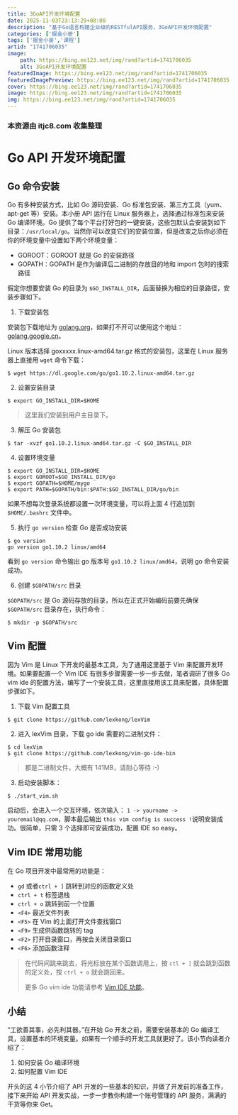 ```yaml
---
title: 3GoAPI开发环境配置
date: 2025-11-03T23:13:29+08:00
description: "基于Go语言构建企业级的RESTfulAPI服务，3GoAPI开发环境配置"
categories: ['掘金小册']
tags: ['掘金小册','课程']
artid: "1741706035"
image:
    path: https://bing.ee123.net/img/rand?artid=1741706035
    alt: 3GoAPI开发环境配置
featuredImage: https://bing.ee123.net/img/rand?artid=1741706035
featuredImagePreview: https://bing.ee123.net/img/rand?artid=1741706035
cover: https://bing.ee123.net/img/rand?artid=1741706035
image: https://bing.ee123.net/img/rand?artid=1741706035
img: https://bing.ee123.net/img/rand?artid=1741706035
---
```


### 本资源由 itjc8.com 收集整理
# Go API 开发环境配置

## Go 命令安装

Go 有多种安装方式，比如 Go 源码安装、Go 标准包安装、第三方工具（yum、apt-get 等）安装。本小册 API 运行在 Linux 服务器上，选择通过标准包来安装 Go 编译环境。Go 提供了每个平台打好包的一键安装，这些包默认会安装到如下目录：`/usr/local/go`。当然你可以改变它们的安装位置，但是改变之后你必须在你的环境变量中设置如下两个环境变量：
+ GOROOT：GOROOT 就是 Go 的安装路径
+ GOPATH：GOPATH 是作为编译后二进制的存放目的地和 import 包时的搜索路径

假定你想要安装 Go 的目录为 `$GO_INSTALL_DIR`，后面替换为相应的目录路径，安装步骤如下。

1. 下载安装包

安装包下载地址为 [golang.org](https://golang.org/dl/)，如果打不开可以使用这个地址：[golang.google.cn](https://golang.google.cn/dl/)。

Linux 版本选择 goxxxxx.linux-amd64.tar.gz 格式的安装包，这里在 Linux 服务器上直接用 `wget` 命令下载：

```
$ wget https://dl.google.com/go/go1.10.2.linux-amd64.tar.gz
```

2. 设置安装目录 
```
$ export GO_INSTALL_DIR=$HOME
```
> 这里我们安装到用户主目录下。

3. 解压 Go 安装包

```
$ tar -xvzf go1.10.2.linux-amd64.tar.gz -C $GO_INSTALL_DIR
```

4. 设置环境变量

```
$ export GO_INSTALL_DIR=$HOME
$ export GOROOT=$GO_INSTALL_DIR/go
$ export GOPATH=$HOME/mygo
$ export PATH=$GOPATH/bin:$PATH:$GO_INSTALL_DIR/go/bin
```
如果不想每次登录系统都设置一次环境变量，可以将上面 4 行追加到 `$HOME/.bashrc` 文件中。

5. 执行 `go version` 检查 Go 是否成功安装

```
$ go version
go version go1.10.2 linux/amd64
```

看到 `go version` 命令输出 go 版本号 `go1.10.2 linux/amd64`，说明 go 命令安装成功。

6. 创建 `$GOPATH/src` 目录

`$GOPATH/src` 是 Go 源码存放的目录，所以在正式开始编码前要先确保 `$GOPATH/src` 目录存在，执行命令：

```
$ mkdir -p $GOPATH/src
```

## Vim 配置

因为 Vim 是 Linux 下开发的最基本工具，为了通用这里基于 Vim 来配置开发环境。如果要配置一个 Vim IDE 有很多步骤需要一步一步去做，笔者调研了很多 Go vim ide 的配置方法，编写了一个安装工具，这里直接用该工具来配置，具体配置步骤如下。
1. 下载 Vim 配置工具

```
$ git clone https://github.com/lexkong/lexVim
```

2. 进入 lexVim 目录，下载 go ide 需要的二进制文件：
```
$ cd lexVim
$ git clone https://github.com/lexkong/vim-go-ide-bin
```
> 都是二进制文件，大概有 141MB，请耐心等待 :-)

3. 启动安装脚本：
```
$ ./start_vim.sh
```

启动后，会进入一个交互环境，依次输入： `1 -> yourname -> youremail@qq.com`，脚本最后输出 `this vim config is success !`说明安装成功。很简单，只需 3 个选择即可安装成功，配置 IDE so easy。

## Vim IDE 常用功能

在 Go 项目开发中最常用的功能是：

+ `gd` 或者`ctrl + ]` 跳转到对应的函数定义处
+ `ctrl + t` 标签退栈
+ `ctrl + o` 跳转到前一个位置
+ `<F4>` 最近文件列表
+ `<F5>` 在 Vim 的上面打开文件查找窗口
+ `<F9>` 生成供函数跳转的 tag
+ `<F2>` 打开目录窗口，再按会关闭目录窗口
+ `<F6>` 添加函数注释

> 在代码间跳来跳去，将光标放在某个函数调用上，按 `ctl + ]` 就会跳到函数的定义处，按 `ctrl + o` 就会跳回来。
>
> 更多 Go vim ide 功能请参考 [Vim IDE 功能](https://github.com/lexkong/lexVim/blob/master/doc/ide.md)。

## 小结

“工欲善其事，必先利其器。”在开始 Go 开发之前，需要安装基本的 Go 编译工具，设置基本的环境变量。如果有一个顺手的开发工具就更好了。该小节向读者介绍了：
1. 如何安装 Go 编译环境
2. 如何配置 Vim IDE

开头的这 4 小节介绍了 API 开发的一些基本的知识，并做了开发前的准备工作，接下来开始 API 开发实战，一步一步教你构建一个账号管理的 API 服务，满满的干货等你来 Get。